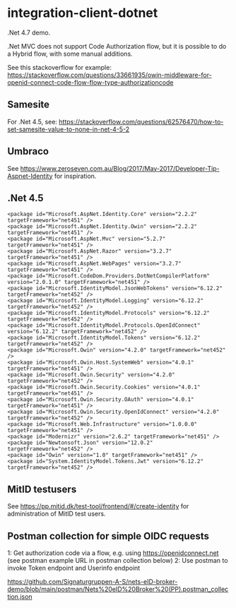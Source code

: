 # integration-client-dotnet

.Net 4.7 demo.

.Net MVC does not support Code Authorization flow, but it is possible to do a Hybrid flow, with some manual additions.

See this stackoverflow for example: https://stackoverflow.com/questions/33661935/owin-middleware-for-openid-connect-code-flow-flow-type-authorizationcode

## Samesite
For .Net 4.5, see: https://stackoverflow.com/questions/62576470/how-to-set-samesite-value-to-none-in-net-4-5-2 

## Umbraco
See https://www.zeroseven.com.au/Blog/2017/May-2017/Developer-Tip-Aspnet-Identity for inspiration.

## .Net 4.5
```
<package id="Microsoft.AspNet.Identity.Core" version="2.2.2" targetFramework="net451" />
<package id="Microsoft.AspNet.Identity.Owin" version="2.2.2" targetFramework="net451" />
<package id="Microsoft.AspNet.Mvc" version="5.2.7" targetFramework="net451" />
<package id="Microsoft.AspNet.Razor" version="3.2.7" targetFramework="net451" />
<package id="Microsoft.AspNet.WebPages" version="3.2.7" targetFramework="net451" />
<package id="Microsoft.CodeDom.Providers.DotNetCompilerPlatform" version="2.0.1.0" targetFramework="net451" />
<package id="Microsoft.IdentityModel.JsonWebTokens" version="6.12.2" targetFramework="net452" />
<package id="Microsoft.IdentityModel.Logging" version="6.12.2" targetFramework="net452" />
<package id="Microsoft.IdentityModel.Protocols" version="6.12.2" targetFramework="net452" />
<package id="Microsoft.IdentityModel.Protocols.OpenIdConnect" version="6.12.2" targetFramework="net452" />
<package id="Microsoft.IdentityModel.Tokens" version="6.12.2" targetFramework="net452" />
<package id="Microsoft.Owin" version="4.2.0" targetFramework="net452" />
<package id="Microsoft.Owin.Host.SystemWeb" version="4.0.1" targetFramework="net451" />
<package id="Microsoft.Owin.Security" version="4.2.0" targetFramework="net452" />
<package id="Microsoft.Owin.Security.Cookies" version="4.0.1" targetFramework="net451" />
<package id="Microsoft.Owin.Security.OAuth" version="4.0.1" targetFramework="net451" />
<package id="Microsoft.Owin.Security.OpenIdConnect" version="4.2.0" targetFramework="net452" />
<package id="Microsoft.Web.Infrastructure" version="1.0.0.0" targetFramework="net451" />
<package id="Modernizr" version="2.6.2" targetFramework="net451" />
<package id="Newtonsoft.Json" version="12.0.2" targetFramework="net452" />
<package id="Owin" version="1.0" targetFramework="net451" />
<package id="System.IdentityModel.Tokens.Jwt" version="6.12.2" targetFramework="net452" /> 
```

## MitID testusers
See https://pp.mitid.dk/test-tool/frontend/#/create-identity for administration of MitID test users.

## Postman collection for simple OIDC requests
1: Get authorization code via a flow, e.g. using https://openidconnect.net (see postman example URL in postman collection below)
2: Use postman to invoke Token endpoint and Userinfo endpoint

https://github.com/Signaturgruppen-A-S/nets-eID-broker-demo/blob/main/postman/Nets%20eID%20Broker%20(PP).postman_collection.json

